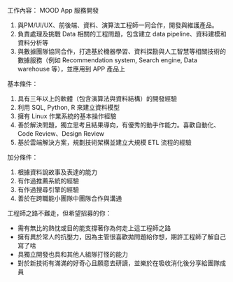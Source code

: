 工作內容： MOOD App 服務開發
   1. 與PM/UI/UX、前後端、資料、演算法工程師一同合作，開發與維護產品。
   2. 負責處理及挑戰 Data 相關的工程問題，包含建立 data pipeline、資料建模和資料分析等
   3. 與數據團隊協同合作，打造基於機器學習、資料探勘與人工智慧等相關技術的數據服務（例如 Recommendation system, Search engine, Data warehouse 等），並應用到 APP 產品上

基本條件：
1. 具有三年以上的軟體（包含演算法與資料結構）的開發經驗
2. 利用 SQL, Python, R 來建立資料模型
3. 擁有 Linux 作業系統的基本操作經驗
4. 善於解決問題，獨立思考且結果導向，有優秀的動手作能力。喜歡自動化、Code Review、Design Review 
5. 基於雲端解決方案，規劃技術架構並建立大規模 ETL 流程的經驗

加分條件：
1. 根據資料說故事及表達的能力
2. 有作過推薦系統的經驗
3. 有作過搜尋引擎的經驗
4. 善於在跨職能小團隊中團隊合作與溝通

工程師之路不難走，但希望招募的你：
- 需有無比的熱忱或目的能支撐著你為何走上這工程師之路
- 擁有異於常人的抗壓力，因為主管很喜歡拋問題給你想，期許工程師了解自己寫了啥
- 具獨立開發也具和其他人組隊打怪的能力
- 對於新技術有滿滿的好奇心且願意去研讀，並樂於在吸收消化後分享給團隊成員
